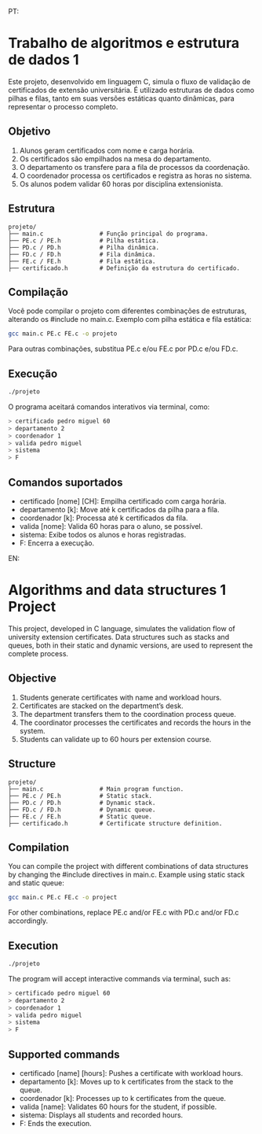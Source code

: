 PT:
# Trabalho de algoritmos e estrutura de dados 1

Este projeto, desenvolvido em linguagem C, simula o fluxo de validação de certificados de extensão universitária. É utilizado estruturas de dados como pilhas e filas, tanto em suas versões estáticas quanto dinâmicas, para representar o processo completo.

## Objetivo

1. Alunos geram certificados com nome e carga horária.
2. Os certificados são empilhados na mesa do departamento.
3. O departamento os transfere para a fila de processos da coordenação.
4. O coordenador processa os certificados e registra as horas no sistema.
5. Os alunos podem validar 60 horas por disciplina extensionista.

## Estrutura

```
projeto/
├── main.c                # Função principal do programa.
├── PE.c / PE.h           # Pilha estática.
├── PD.c / PD.h           # Pilha dinâmica.
├── FD.c / FD.h           # Fila dinâmica.
├── FE.c / FE.h           # Fila estática.
├── certificado.h         # Definição da estrutura do certificado.
```

## Compilação

Você pode compilar o projeto com diferentes combinações de estruturas, alterando os #include no main.c. Exemplo com pilha estática e fila estática:

```bash
gcc main.c PE.c FE.c -o projeto
```

Para outras combinações, substitua PE.c e/ou FE.c por PD.c e/ou FD.c.

## Execução

```bash
./projeto
```

O programa aceitará comandos interativos via terminal, como:

```bash
> certificado pedro miguel 60
> departamento 2
> coordenador 1
> valida pedro miguel
> sistema
> F
```

## Comandos suportados

- certificado [nome] [CH]: Empilha certificado com carga horária.
- departamento [k]: Move até k certificados da pilha para a fila.
- coordenador [k]: Processa até k certificados da fila.
- valida [nome]: Valida 60 horas para o aluno, se possível.
- sistema: Exibe todos os alunos e horas registradas.
- F: Encerra a execução.

EN:
# Algorithms and data structures 1 Project

This project, developed in C language, simulates the validation flow of university extension certificates. Data structures such as stacks and queues, both in their static and dynamic versions, are used to represent the complete process.

## Objective

1. Students generate certificates with name and workload hours.  
2. Certificates are stacked on the department’s desk.  
3. The department transfers them to the coordination process queue.  
4. The coordinator processes the certificates and records the hours in the system.  
5. Students can validate up to 60 hours per extension course.

## Structure

```
projeto/
├── main.c                # Main program function.
├── PE.c / PE.h           # Static stack.
├── PD.c / PD.h           # Dynamic stack.
├── FD.c / FD.h           # Dynamic queue.
├── FE.c / FE.h           # Static queue.
├── certificado.h         # Certificate structure definition.
```

## Compilation

You can compile the project with different combinations of data structures by changing the #include directives in main.c. Example using static stack and static queue:

```bash
gcc main.c PE.c FE.c -o project
```

For other combinations, replace PE.c and/or FE.c with PD.c and/or FD.c accordingly.

## Execution

```bash
./projeto
```

The program will accept interactive commands via terminal, such as:

```bash
> certificado pedro miguel 60
> departamento 2
> coordenador 1
> valida pedro miguel
> sistema
> F
```

## Supported commands

- certificado [name] [hours]: Pushes a certificate with workload hours.
- departamento [k]: Moves up to k certificates from the stack to the queue.
- coordenador [k]: Processes up to k certificates from the queue.
- valida [name]: Validates 60 hours for the student, if possible.
- sistema: Displays all students and recorded hours.
- F: Ends the execution.
